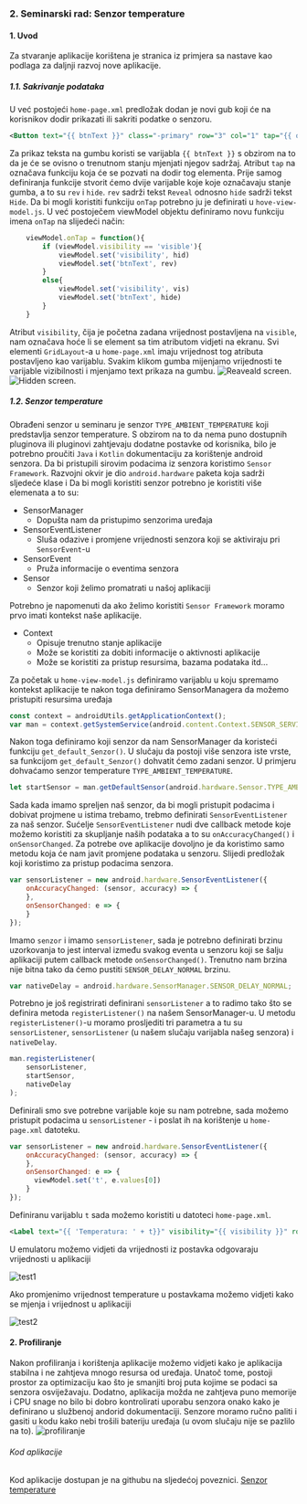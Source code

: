 ### 2. Seminarski rad: Senzor temperature


#### 1. Uvod

Za stvaranje aplikacije korištena je stranica iz primjera sa nastave kao podlaga za daljnji razvoj nove aplikacije.

##### 1.1. Sakrivanje podataka

U već postojeći `home-page.xml` predložak dodan je novi gub koji će na korisnikov dodir prikazati ili sakriti podatke o senzoru.

```xml
<Button text="{{ btnText }}" class="-primary" row="3" col="1" tap="{{ onTap }}"></Button>
```
Za prikaz teksta na gumbu koristi se varijabla `{{ btnText }}` s obzirom na to da je će se ovisno o trenutnom stanju mjenjati njegov sadržaj. Atribut `tap` na označava funkciju koja će se pozvati na dodir tog elementa.
Prije samog definiranja funkcije stvorit ćemo dvije varijable koje koje označavaju stanje gumba, a to su `rev` i `hide`. `rev` sadrži tekst `Reveal` odnosno `hide` sadrži tekst `Hide`.
Da bi mogli koristiti funkciju `onTap` potrebno ju je definirati u `hove-view-model.js`. U već postoječem viewModel objektu definiramo novu funkciju imena `onTap` na slijedeći način:

```js
    viewModel.onTap = function(){
        if (viewModel.visibility == 'visible'){
            viewModel.set('visibility', hid)
            viewModel.set('btnText', rev)
        }
        else{
            viewModel.set('visibility', vis)
            viewModel.set('btnText', hide)
        }
    }
```
Atribut `visibility`, čija je početna zadana vrijednost postavljena na `visible`, nam označava hoće li se element sa tim atributom vidjeti na ekranu. Svi elementi `GridLayout`-a u `home-page.xml` imaju vrijednost tog atributa postavljeno kao varijablu. Svakim klikom gumba mijenjamo vrijednosti te varijable vizibilnosti i mjenjamo text prikaza na gumbu.
![Reaveald screen](reveal.png).
![Hidden screen](hidden.png).

##### 1.2. Senzor temperature

Obrađeni senzor u seminaru je senzor `TYPE_AMBIENT_TEMPERATURE` koji predstavlja senzor temperature. S obzirom na to da nema puno dostupnih pluginova ili pluginovi zahtjevaju dodatne postavke od korisnika, bilo je potrebno proučiti `Java` i `Kotlin` dokumentaciju za korištenje android senzora. 
Da bi pristupili sirovim podacima iz senzora koristimo `Sensor Framework`. Razvojni okvir je dio `android.hardware` paketa koja sadrži sljedeće klase i 
Da bi mogli koristiti senzor potrebno je koristiti više elemenata a to su:
- SensorManager
    - Dopušta nam da pristupimo senzorima uređaja
- SensorEventListener
    - Sluša odazive i promjene vrijednosti senzora koji se aktiviraju pri `SensorEvent`-u
- SensorEvent
    - Pruža informacije o eventima senzora
- Sensor
    - Senzor koji želimo promatrati u našoj aplikaciji

Potrebno je napomenuti da ako želimo koristiti `Sensor Framework` moramo prvo imati kontekst naše aplikacije.
- Context
    - Opisuje trenutno stanje aplikacije
    - Može se koristiti za dobiti informacije o aktivnosti aplikacije
    - Može se koristiti za pristup resursima, bazama podataka itd...

Za početak u `home-view-model.js` definiramo varijablu u koju spremamo kontekst aplikacije te nakon toga definiramo SensorManagera da možemo pristupiti resursima uređaja

```js
const context = androidUtils.getApplicationContext();
var man = context.getSystemService(android.content.Context.SENSOR_SERVICE);
```

Nakon toga definiramo koji senzor da nam SensorManager da koristeći funkciju `get_default_Senzor()`. U slučaju da postoji više senzora iste vrste, sa funkcijom `get_default_Senzor()` dohvatit ćemo zadani senzor. U primjeru dohvaćamo senzor temperature `TYPE_AMBIENT_TEMPERATURE`.

```js
let startSensor = man.getDefaultSensor(android.hardware.Sensor.TYPE_AMBIENT_TEMPERATURE);
```

Sada kada imamo spreljen naš senzor, da bi mogli pristupit podacima i dobivat projmene u istima trebamo, trebmo definirati `SensorEventListener` za naš senzor. Sućelje `SensorEventListener` nudi dve callback metode koje možemo koristiti za skupljanje naših podataka a to su `onAccuracyChanged()` i `onSensorChanged`. Za potrebe ove aplikacije dovoljno je da koristimo samo metodu koja će nam javit promjene podataka u senzoru.
Slijedi predložak koji koristimo za pristup podacima senzora.

```js
var sensorListener = new android.hardware.SensorEventListener({
    onAccuracyChanged: (sensor, accuracy) => {
    },
    onSensorChanged: e => {
    }
});
```
Imamo `senzor` i imamo `sensorListener`, sada je potrebno definirati brzinu uzorkovanja to jest interval između svakog eventa u senzoru koji se šalju aplikaciji putem callback metode `onSensorChanged()`. Trenutno nam brzina nije bitna tako da ćemo pustiti `SENSOR_DELAY_NORMAL` brzinu.

```js
var nativeDelay = android.hardware.SensorManager.SENSOR_DELAY_NORMAL;
```

Potrebno je još registrirati definirani `sensorListener` a to radimo tako što se definira metoda `registerListener()` na našem SensorManager-u. U metodu `registerListener()`-u moramo prosljediti tri parametra a tu su `sensorListener`, `sensorListener` (u našem slučaju varijabla našeg senzora) i `nativeDelay`.

```js
man.registerListener(
    sensorListener,
    startSensor,
    nativeDelay
);
```

Definirali smo sve potrebne varijable koje su nam potrebne, sada možemo pristupit podacima u `sensorListener` - i poslat ih na korištenje u `home-page.xml` datoteku.

```js
var sensorListener = new android.hardware.SensorEventListener({
    onAccuracyChanged: (sensor, accuracy) => {
    },
    onSensorChanged: e => {
      viewModel.set('t', e.values[0])
    }
});
```

Definiranu varijablu `t` sada možemo koristiti u datoteci `home-page.xml`.
```xml
<Label text="{{ 'Temperatura: ' + t}}" visibility="{{ visibility }}" row="4" col="1" backgroundColor="#90EE90" class="hide"></Label>
```

U emulatoru možemo vidjeti da vrijednosti iz postavka odgovaraju vrijednosti u aplikaciji

![test1](test1.png)

Ako promjenimo vrijednost temperature u postavkama možemo vidjeti kako se mjenja i vrijednost u aplikaciji

![test2](test2.png)

#### 2. Profiliranje
Nakon profiliranja i korištenja aplikacije možemo vidjeti kako je aplikacija stabilna i ne zahtjeva mnogo resursa od uređaja. Unatoč tome, postoji prostor za optimizaciju kao što je smanjiti broj puta kojime se podaci sa senzora osviježavaju. Dodatno, aplikacija možda ne zahtjeva puno memorije i CPU snage no bilo bi dobro kontrolirati uporabu senzora onako kako je definirano u službenoj andorid dokumentaciji. Senzore moramo ručno paliti i gasiti u kodu kako nebi trošili bateriju uređaja (u ovom slučaju nije se pazlilo na to).
![profiliranje](profiliranje.png)

###### Kod aplikacije

Kod aplikacije dostupan je na githubu na sljedećoj poveznici.
[Senzor temperature](https://github.com/Marin260/temperature_sensor)










